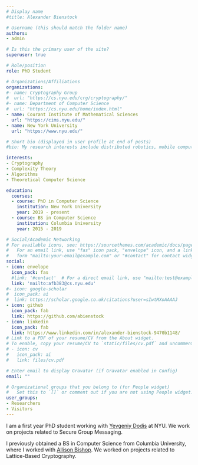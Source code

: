 ```yaml
---
# Display name
#title: Alexander Bienstock

# Username (this should match the folder name)
authors:
- admin

# Is this the primary user of the site?
superuser: true

# Role/position
role: PhD Student

# Organizations/Affiliations
organizations:
#- name: Cryptography Group
#  url: "https://cs.nyu.edu/crg/cryptography/"
#- name: Department of Computer Science
#  url: "https://cs.nyu.edu/home/index.html"
- name: Courant Institute of Mathematical Sciences
  url: "https://cims.nyu.edu/"
- name: New York University
  url: "https://www.nyu.edu/"

# Short bio (displayed in user profile at end of posts)
#bio: My research interests include distributed robotics, mobile computing and programmable matter.

interests:
- Cryptography
- Complexity Theory
- Algorithms
- Theoretical Computer Science

education:
  courses:
  - course: PhD in Computer Science
    institution: New York University
    year: 2019 - present
  - course: BS in Computer Science
    institution: Columbia University
    year: 2015 - 2019

# Social/Academic Networking
# For available icons, see: https://sourcethemes.com/academic/docs/page-builder/#icons
#   For an email link, use "fas" icon pack, "envelope" icon, and a link in the
#   form "mailto:your-email@example.com" or "#contact" for contact widget.
social:
- icon: envelope
  icon_pack: fas
  #link: '#contact'  # For a direct email link, use "mailto:test@example.org".
  link: 'mailto:afb383@cs.nyu.edu'
#- icon: google-scholar
#  icon_pack: ai
#  link: https://scholar.google.co.uk/citations?user=sIwtMXoAAAAJ
- icon: github
  icon_pack: fab
  link: https://github.com/abienstock
- icon: linkedin
  icon_pack: fab
  link: https://www.linkedin.com/in/alexander-bienstock-9470b1148/
# Link to a PDF of your resume/CV from the About widget.
# To enable, copy your resume/CV to `static/files/cv.pdf` and uncomment the lines below.
# - icon: cv
#   icon_pack: ai
#   link: files/cv.pdf

# Enter email to display Gravatar (if Gravatar enabled in Config)
email: ""

# Organizational groups that you belong to (for People widget)
#   Set this to `[]` or comment out if you are not using People widget.
user_groups:
- Researchers
- Visitors
---
```


I am a first year PhD student working with [Yevgeniy Dodis](https://cs.nyu.edu/~dodis/index.html) at NYU. We work on projects related to Secure Group Messaging.

I previously obtained a BS in Computer Science from Columbia University, where I worked with [Allison Bishop](https://www.thecomputersciencecomedian.com/). We worked on projects related to Lattice-Based Cryptography.
